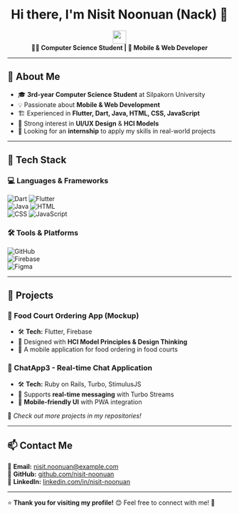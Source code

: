 <h1 align="center">Hi there, I'm Nisit Noonuan (Nack) 👋</h1>

<p align="center">
  <img src="https://media.giphy.com/media/hvRJCLFzcasrR4ia7z/giphy.gif" width="30px"/>
  <br>
  <strong>👨‍💻 Computer Science Student | 📱 Mobile & Web Developer</strong>
</p>

---

## 🌟 About Me
- 🎓 **3rd-year Computer Science Student** at Silpakorn University  
- 💡 Passionate about **Mobile & Web Development**  
- 🏗️ Experienced in **Flutter, Dart, Java, HTML, CSS, JavaScript**  
- 🎨 Strong interest in **UI/UX Design** & **HCI Models**  
- 🚀 Looking for an **internship** to apply my skills in real-world projects  

---

## 🚀 Tech Stack  
### **💻 Languages & Frameworks**  
![Dart](https://img.shields.io/badge/Dart-0175C2?style=flat&logo=dart&logoColor=white)  ![Flutter](https://img.shields.io/badge/Flutter-02569B?style=flat&logo=flutter&logoColor=white)  
![Java](https://img.shields.io/badge/Java-ED8B00?style=flat&logo=java&logoColor=white)  ![HTML](https://img.shields.io/badge/HTML5-E34F26?style=flat&logo=html5&logoColor=white)  
![CSS](https://img.shields.io/badge/CSS3-1572B6?style=flat&logo=css3&logoColor=white)   ![JavaScript](https://img.shields.io/badge/JavaScript-F7DF1E?style=flat&logo=javascript&logoColor=black)  

### **🛠️ Tools & Platforms**  
![GitHub](https://img.shields.io/badge/GitHub-181717?style=flat&logo=github&logoColor=white)  
![Firebase](https://img.shields.io/badge/Firebase-FFCA28?style=flat&logo=firebase&logoColor=black)  
![Figma](https://img.shields.io/badge/Figma-F24E1E?style=flat&logo=figma&logoColor=white)  

---

## 📌 Projects  
### **📱 Food Court Ordering App (Mockup)**  
- 🛠 **Tech:** Flutter, Firebase  
- 🎯 Designed with **HCI Model Principles & Design Thinking**  
- 📌 A mobile application for food ordering in food courts  

### **💬 ChatApp3 - Real-time Chat Application**  
- 🛠 **Tech:** Ruby on Rails, Turbo, StimulusJS  
- 💬 Supports **real-time messaging** with Turbo Streams  
- 📱 **Mobile-friendly UI** with PWA integration  

🔹 *Check out more projects in my repositories!*  

---

## 📫 Contact Me  
📧 **Email:** [nisit.noonuan@example.com](mailto:nisit.noonuan@gmai.com)  
🔗 **GitHub:** [github.com/nisit-noonuan](https://github.com/NEMENACk06)  
🔗 **LinkedIn:** [linkedin.com/in/nisit-noonuan](https://www.linkedin.com/in/nisit-noonuan-b49115337/)  

---

⭐ **Thank you for visiting my profile!** 😊 Feel free to connect with me! 🚀
